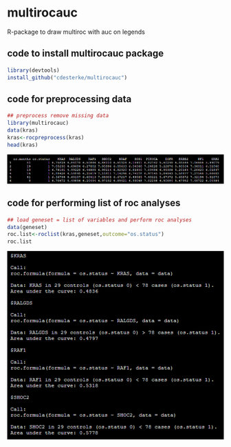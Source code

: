 # multirocauc
R-package to draw multiroc with auc on legends


## code to install multirocauc package
```r
library(devtools)
install_github("cdesterke/multirocauc")
```


## code for preprocessing data

```r
## preprocess remove missing data
library(multirocauc)
data(kras)
kras<-rocpreprocess(kras)
head(kras)

```
![res](https://github.com/cdesterke/multirocauc/blob/main/rocpreprocess.png)

## code for performing list of roc analyses

```r
## load geneset = list of variables and perform roc analyses
data(geneset)
roc.list<-roclist(kras,geneset,outcome="os.status")
roc.list


```
![res](https://github.com/cdesterke/multirocauc/blob/main/roclist.png)
